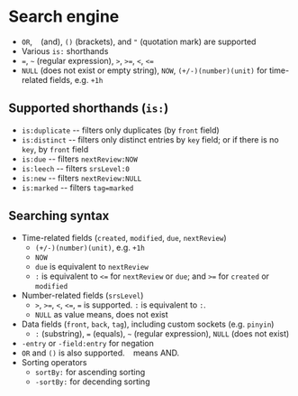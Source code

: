 # Search engine

- `OR`, ` ` (and), `()` (brackets), and `"` (quotation mark) are supported
- Various `is:` shorthands
- `=`, `~` (regular expression), `>`, `>=`, `<`, `<=`
- `NULL` (does not exist or empty string), `NOW`, `(+/-)(number)(unit)` for time-related fields, e.g. `+1h`

## Supported shorthands (`is:`)

- `is:duplicate` -- filters only duplicates (by `front` field)
- `is:distinct` -- filters only distinct entries by `key` field; or if there is no `key`, by `front` field
- `is:due` -- filters `nextReview:NOW`
- `is:leech` -- filters `srsLevel:0`
- `is:new` -- filters `nextReview:NULL`
- `is:marked` -- filters `tag=marked`

## Searching syntax

- Time-related fields (`created`, `modified`, `due`, `nextReview`)
    - `(+/-)(number)(unit)`, e.g. `+1h`
    - `NOW`
    - `due` is equivalent to `nextReview`
    - `:` is equivalent to `<=` for `nextReview` or `due`; and `>=` for `created` or `modified`
- Number-related fields (`srsLevel`)
    - `>`, `>=`, `<`, `<=`, `=` is supported. `:` is equivalent to `:`.
    - `NULL` as value means, does not exist
- Data fields (`front`, `back`, `tag`), including custom sockets (e.g. `pinyin`)
    - `:` (substring), `=` (equals), `~` (regular expression), `NULL` (does not exist)
- `-entry` or `-field:entry` for negation
- `OR` and `()` is also supported. ` ` means AND.
- Sorting operators
    - `sortBy:` for ascending sorting
    - `-sortBy:` for decending sorting
